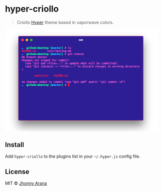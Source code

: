 # hyper-criollo

> Criollo [Hyper](https://hyper.is) theme based in vaporwave colors.

![](screenshot.png)


## Install

Add `hyper-criollo` to the plugins list in your `~/.hyper.js` config file.

## License

MIT © [Jhonny Arana](https://github.com/aranajhonny)
